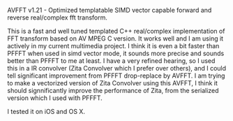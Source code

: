 AVFFT v1.21 - Optimized templatable SIMD vector capable forward and reverse real/complex fft transform.

This is a fast and well tuned templated C++ real/complex implementation of FFT transform based on 
AV MPEG C version. It works well and I am using it actively in my current multimedia project. 
I think it is even a bit faster than PFFFT when used in simd vector mode, it sounds more precise 
and sounds better than PFFFT to me at least. I have a very refined hearing, so I used this in a 
IR convolver (Zita Convolver which I prefer over others), and I could tell significant improvement
from PFFFT drop-replace by AVFFT. I am trying to make a vectorized version of Zita Convolver using
this AVFFT, I think it should signnificantly improve the performance of Zita, from the serialized
version which I used with PFFFT.

I tested it on iOS and OS X.
